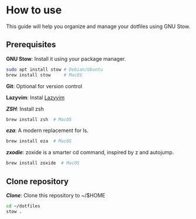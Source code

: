 # How to use

This guide will help you organize and manage your dotfiles using GNU Stow.

## Prerequisites

**GNU Stow**: Install it using your package manager.

```sh
sudo apt install stow # Debian/Ubuntu
brew install stow     # MacOS
```

**Git**: Optional for version control

**Lazyvim**: Instal [Lazyvim](https://www.lazyvim.org/)

**_ZSH_**: Install zsh

```sh
brew install zsh  # MacOS
```

**_eza_**: A modern replacement for ls.

```sh
brew install eza  # MacOS
```

**_zxodie_**: zoxide is a smarter cd command, inspired by z and autojump.

```sh
brew install zoxide  # MacOS
```

## Clone repository

**_Clone_**: Clone this repository to ~/$HOME

```sh
cd ~/dotfiles
stow .
```
